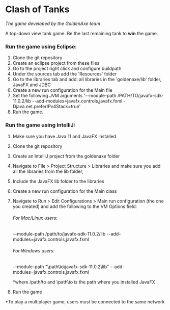 
# Clash of Tanks
*The game developed by the GoldenAxe team*

A top-down view tank game. Be the last remaining tank to **win** the game.

### Run the game using Eclipse:
1. Clone the git repository
2. Create an eclipse project from these files
3. Go to the project right click and configure buildpath
4. Under the sources tab add the 'Resources' folder
5. Go to the libraries tab and add: all libraries in the 'goldenaxe/lib' folder, JavaFX and JDBC
6. Create a new run configuration for the Main file
7. Set the following JVM arguments '--module-path /PATH/TO/javafx-sdk-11.0.2/lib --add-modules=javafx.controls,javafx.fxml -Djava.net.preferIPv4Stack=true'
8. Run the game.

### Run the game using IntelliJ:
1. Make sure you have Java 11 and JavaFX installed
2. Clone the git repository
3. Create an IntelliJ project from the goldenaxe folder
4. Navigate to File > Project Structure > Libraries and 
make sure you add all the libraries from the lib folder,
5. Include the JavaFX lib folder to the libraries
6. Create a new run configuration for the Main class
7. Navigate to Run  > Edit Configurations > Main run configuration (the one you created)
and add the following to the VM Options field:

    ###### For Mac/Linux users:
    --module-path /path/to/javafx-sdk-11.0.2/lib --add-modules=javafx.controls,javafx.fxml
    ###### For Windows users: 
    --module-path "\path\to\javafx-sdk-11.0.2\lib" --add-modules=javafx.controls,javafx.fxml
    
    *where /path/to and \path\to is the path where you installed JavaFX
    
8. Run the game

*To play a multiplayer game, users must be connected to the same network